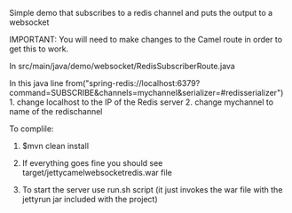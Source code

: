 Simple demo that subscribes to a redis channel and puts the output to a
websocket

IMPORTANT: 
You will need to make changes to the Camel route in order to get this to work. 

In src/main/java/demo/websocket/RedisSubscriberRoute.java

In this java line from("spring-redis://localhost:6379?command=SUBSCRIBE&channels=mychannel&serializer=#redisserializer")
       1.  change localhost to the IP of the Redis server 
       2.  change mychannel to name of the redischannel 
         

To complile: 

1. $mvn clean install
2. If everything goes fine you should see 
   target/jettycamelwebsocketredis.war file 

3. To start the server use run.sh script (it just invokes the war file with the
   jettyrun jar included with the project) 
